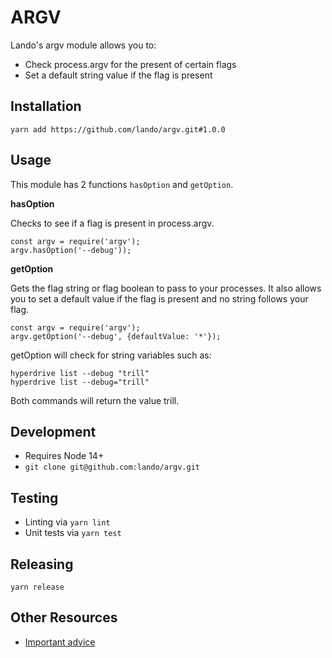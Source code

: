 ARGV
==========

Lando's argv module allows you to:

* Check process.argv for the present of certain flags
* Set a default string value if the flag is present

Installation
------------

```
yarn add https://github.com/lando/argv.git#1.0.0
```

Usage
-----

This module has 2 functions ```hasOption``` and ```getOption```.

**hasOption**

Checks to see if a flag is present in process.argv.

```
const argv = require('argv');
argv.hasOption('--debug'));
```

**getOption**

Gets the flag string or flag boolean to pass to your processes.  It also allows you to set a default value if the flag is present and no string follows your flag.

```
const argv = require('argv');
argv.getOption('--debug', {defaultValue: '*'});
```

getOption will check for string variables such as:

```
hyperdrive list --debug "trill"
hyperdrive list --debug="trill"
```

Both commands will return the value trill.

Development
-----------

* Requires Node 14+
* ```git clone git@github.com:lando/argv.git```

Testing
-------

* Linting via ```yarn lint```
* Unit tests via ```yarn test```

Releasing
---------

```
yarn release
```

Other Resources
---------------

* [Important advice](https://www.youtube.com/watch?v=WA4iX5D9Z64)
